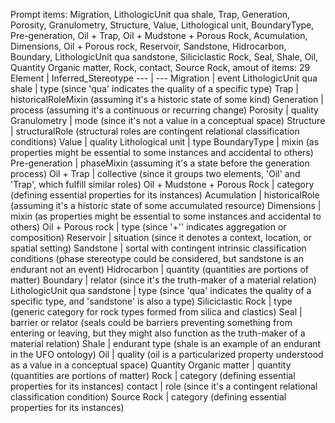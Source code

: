 Prompt items: 
Migration, LithologicUnit qua shale, Trap, Generation, Porosity, Granulometry, Structure, Value, Lithological unit, BoundaryType, Pre-generation, Oil + Trap, Oil + Mudstone + Porous Rock, Acumulation, Dimensions, Oil + Porous rock, Reservoir, Sandstone, Hidrocarbon, Boundary, LithologicUnit qua sandstone, Siliciclastic Rock, Seal, Shale, Oil, Quantity Organic matter, Rock, contact, Source Rock, 
amout of items: 29
 Element | Inferred_Stereotype
--- | ---
Migration | event
LithologicUnit qua shale | type (since 'qua' indicates the quality of a specific type)
Trap | historicalRoleMixin (assuming it's a historic state of some kind)
Generation | process (assuming it's a continuous or recurring change)
Porosity | quality
Granulometry | mode (since it's not a value in a conceptual space)
Structure | structuralRole (structural roles are contingent relational classification conditions)
Value | quality
Lithological unit | type
BoundaryType | mixin (as properties might be essential to some instances and accidental to others)
Pre-generation | phaseMixin (assuming it's a state before the generation process)
Oil + Trap | collective (since it groups two elements, 'Oil' and 'Trap', which fulfill similar roles)
Oil + Mudstone + Porous Rock | category (defining essential properties for its instances)
Acumulation | historicalRole (assuming it's a historic state of some accumulated resource)
Dimensions | mixin (as properties might be essential to some instances and accidental to others)
Oil + Porous rock | type (since '+'' indicates aggregation or composition)
Reservoir | situation (since it denotes a context, location, or spatial setting)
Sandstone | sortal with contingent intrinsic classification conditions (phase stereotype could be considered, but sandstone is an endurant not an event)
Hidrocarbon | quantity (quantities are portions of matter)
Boundary | relator (since it's the truth-maker of a material relation)
LithologicUnit qua sandstone | type (since 'qua' indicates the quality of a specific type, and 'sandstone' is also a type)
Siliciclastic Rock | type (generic category for rock types formed from silica and clastics)
Seal | barrier or relator (seals could be barriers preventing something from entering or leaving, but they might also function as the truth-maker of a material relation)
Shale | endurant type (shale is an example of an endurant in the UFO ontology)
Oil | quality (oil is a particularized property understood as a value in a conceptual space)
Quantity Organic matter | quantity (quantities are portions of matter)
Rock | category (defining essential properties for its instances)
contact | role (since it's a contingent relational classification condition)
Source Rock | category (defining essential properties for its instances)
